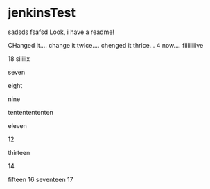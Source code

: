 # jenkinsTest
sadsds
fsafsd
Look, i have a readme!

CHanged it....
change it twice....
chenged it thrice...
4 now....
fiiiiiiiive

18
siiiiix

seven

eight

nine

tententententen

eleven

12

thirteen

14


fifteen
16
seventeen 17
